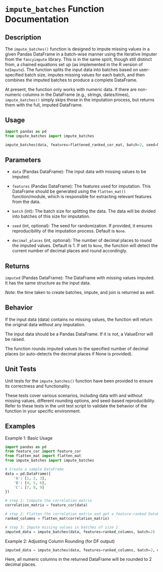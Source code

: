 # `impute_batches` Function Documentation

## Description

The `impute_batches()` function is designed to impute missing values in a given Pandas DataFrame in a batch-wise manner using the Iterative Imputer from the `fancyimpute` library. This is in the same spirit, though still distinct from, a chained equations set up (as implemented in the R version of `hdImpute`). The function splits the input data into batches based on user-specified batch size, imputes missing values for each batch, and then combines the imputed batches to produce a complete DataFrame.

At present, the function only works with numeric data. If there are non-numeric columns in the DataFrame (e.g., strings, dates/times), `impute_batches()` simply skips those in the imputation process, but returns them with the full, imputed DataFrame.

## Usage

```python
import pandas as pd
from impute_batches import impute_batches

impute_batches(data, features=flattened_ranked_cor_mat, batch=2, seed=None, decimal_places=1)
```

## Parameters

- `data` (Pandas DataFrame): The input data with missing values to be imputed.

- `features` (Pandas DataFrame): The features used for imputation. This DataFrame should be generated using the `flatten_mat()` function/module, which is responsible for extracting relevant features from the data.

- `batch` (int): The batch size for splitting the data. The data will be divided into batches of this size for imputation.

- `seed` (int, optional): The seed for randomization. If provided, it ensures reproducibility of the imputation process. Default is `None`.

- `decimal_places` (int, optional): The number of decimal places to round the imputed values. Default is 1. If set to `None`, the function will detect the current number of decimal places and round accordingly.

## Returns

`imputed` (Pandas DataFrame): The DataFrame with missing values imputed. It has the same structure as the input data.

*Note*: the time taken to create batches, impute, and join is returned as well. 

## Behavior

If the input data (data) contains no missing values, the function will return the original data without any imputation.

The input data should be a Pandas DataFrame. If it is not, a ValueError will be raised.

The function rounds imputed values to the specified number of decimal places (or auto-detects the decimal places if None is provided).

## Unit Tests

Unit tests for the `impute_batches()` function have been provided to ensure its correctness and functionality. 

These tests cover various scenarios, including data with and without missing values, different rounding options, and seed-based reproducibility. Refer to these tests in the unit test script to validate the behavior of the function in your specific environment.

## Examples

Example 1: Basic Usage

```python
import pandas as pd
from feature_cor import feature_cor
from flatten_mat import flatten_mat
from impute_batches import impute_batches

# Create a sample DataFrame
data = pd.DataFrame({
    'A': [1, 2, 3],
    'B': [4, 5, 6],
    'C': [7, 8, 9]
})

# step 1: Compute the correlation matrix
correlation_matrix = feature_cor(data)

# step 2: Flatten the correlation matrix and get a feature-ranked DataFrame
ranked_columns = flatten_mat(correlation_matrix)

# step 3: Impute missing values in batches of size 2
imputed_data = impute_batches(data, features=ranked_columns, batch=2)
```

Example 2: Adjusting Column Rounding (for DF output)

```python
imputed_data = impute_batches(data, features=ranked_columns, batch=2, decimal_places=2)
```

Here, all numeric columns in the returned DataFrame will be rounded to 2 decimal places. 